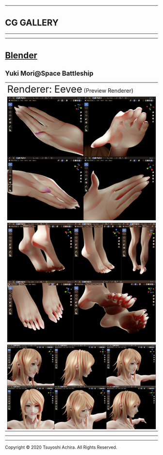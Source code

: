 ----
# CG GALLERY
----

----
# [Blender](https://www.blender.org/)

## Yuki Mori@Space Battleship

||
|---|
|<font size=6>Renderer: Eevee</font><font size=4> (Preview Renderer)</font>|
|<img src="Yuki_Mori_Hands.PNG" width="1024">|
|<img src="Yuki_Mori_Foots.PNG" width="1024">|
|<img src="Yuki_Mori_Face.PNG" width="1024">|
----

----
Copyright © 2020 Tsuyoshi Achira. All Rights Reserved.